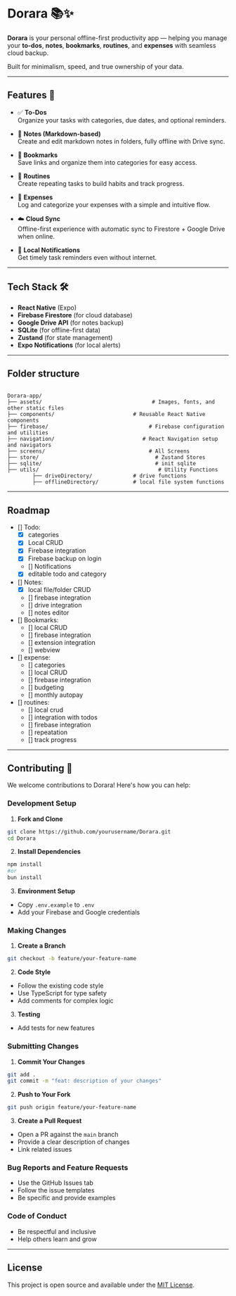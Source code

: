 # Dorara 📚✨

**Dorara** is your personal offline-first productivity app — helping you manage your **to-dos**, **notes**, **bookmarks**, **routines**, and **expenses** with seamless cloud backup.

Built for minimalism, speed, and true ownership of your data.

---

## Features 🚀

- ✅ **To-Dos**  
  Organize your tasks with categories, due dates, and optional reminders.

- 📝 **Notes (Markdown-based)**  
  Create and edit markdown notes in folders, fully offline with Drive sync.

- 🔖 **Bookmarks**  
  Save links and organize them into categories for easy access.

- 🔁 **Routines**  
  Create repeating tasks to build habits and track progress.

- 💸 **Expenses**  
  Log and categorize your expenses with a simple and intuitive flow.

- ☁️ **Cloud Sync**  
  Offline-first experience with automatic sync to Firestore + Google Drive when online.

- 🔔 **Local Notifications**  
  Get timely task reminders even without internet.

---

## Tech Stack 🛠️

- **React Native** (Expo)
- **Firebase Firestore** (for cloud database)
- **Google Drive API** (for notes backup)
- **SQLite** (for offline-first data)
- **Zustand** (for state management)
- **Expo Notifications** (for local alerts)

---

## Folder structure
```

Dorara-app/
├── assets/                                   # Images, fonts, and other static files
├── components/                         # Reusable React Native components       
├── firebase/                                # Firebase configuration and utilities
├── navigation/                            # React Navigation setup and navigators
├── screens/                                 # All Screens
├── store/                                     # Zustand Stores
├── sqlite/                                    # init sqlite 
├── utils/                                      # Utility Functions
        ├── driveDirectory/             # drive functions
        ├── offlineDirectory/           # local file system functions 
```

---

## Roadmap

- [] Todo:
    - [x] categories
    - [x] Local CRUD
    - [x] Firebase integration
    - [x] Firebase backup on login
    - [] Notifications
    - [x] editable todo and category

- [] Notes: 
    - [x] local file/folder CRUD
    - [] firebase integration
    - [] drive integration
    - [] notes editor
- [] Bookmarks:
    - [] local CRUD
    - [] firebase integration
    - [] extension integration
    - [] webview
- [] expense: 
    - [] categories
    - [] local CRUD
    - [] firebase integration
    - [] budgeting
    - [] monthly autopay
- [] routines: 
    - [] local crud
    - [] integration with todos
    - [] firebase integration
    - [] repeatation
    - [] track progress

---   

## Contributing 🤝

We welcome contributions to Dorara! Here's how you can help:

### Development Setup

1. **Fork and Clone**
```bash
git clone https://github.com/yourusername/Dorara.git
cd Dorara
```

2. **Install Dependencies**
```bash
npm install
#or
bun install
```

3. **Environment Setup**
- Copy `.env.example` to `.env`
- Add your Firebase and Google credentials

### Making Changes

1. **Create a Branch**
```bash
git checkout -b feature/your-feature-name
```

2. **Code Style**
- Follow the existing code style
- Use TypeScript for type safety
- Add comments for complex logic

3. **Testing**
- Add tests for new features


### Submitting Changes

1. **Commit Your Changes**
```bash
git add .
git commit -m "feat: description of your changes"
```

2. **Push to Your Fork**
```bash
git push origin feature/your-feature-name
```

3. **Create a Pull Request**
- Open a PR against the `main` branch
- Provide a clear description of changes
- Link related issues

### Bug Reports and Feature Requests

- Use the GitHub Issues tab
- Follow the issue templates
- Be specific and provide examples

### Code of Conduct

- Be respectful and inclusive
- Help others learn and grow

---

## License
This project is open source and available under the [MIT License](https://github.com/Dorara-v2/Dorara-app/blob/master/LICENSE).

